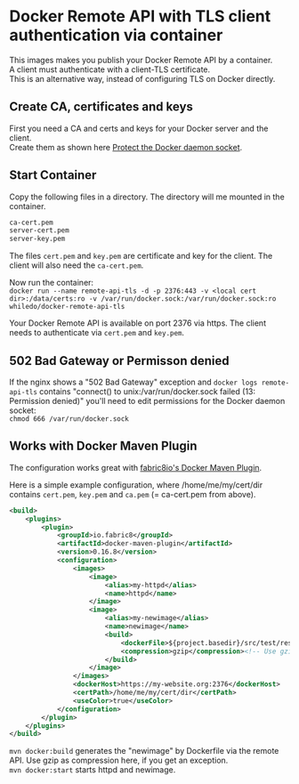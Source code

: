 # Docker Remote API with TLS client authentication via container
This images makes you publish your Docker Remote API by a container.  
A client must authenticate with a client-TLS certificate.  
This is an alternative way, instead of configuring TLS on Docker directly.  

## Create CA, certificates and keys  
First you need a CA and certs and keys for your Docker server and the client.  
Create them as shown here [Protect the Docker daemon socket](https://docs.docker.com/engine/security/https/).  

## Start Container  
Copy the following files in a directory. The directory will me mounted in the container. 
```bash
ca-cert.pem 
server-cert.pem 
server-key.pem
```

The files `cert.pem` and `key.pem` are certificate and key for the client. The client will also need the `ca-cert.pem`.  

Now run the container:  
`docker run --name remote-api-tls -d -p 2376:443 -v <local cert dir>:/data/certs:ro -v /var/run/docker.sock:/var/run/docker.sock:ro whiledo/docker-remote-api-tls`  

Your Docker Remote API is available on port 2376 via https. The client needs to authenticate via `cert.pem` and `key.pem`.

## 502 Bad Gateway or Permisson denied  
If the nginx shows a "502 Bad Gateway" exception and `docker logs remote-api-tls` contains "connect() to unix:/var/run/docker.sock failed (13: Permission denied)" you'll need to edit permissions for the Docker daemon socket:  
`chmod 666 /var/run/docker.sock`

## Works with Docker Maven Plugin  
The configuration works great with [fabric8io's Docker Maven Plugin](https://github.com/fabric8io/docker-maven-plugin).  

Here is a simple example configuration, where /home/me/my/cert/dir contains `cert.pem`, `key.pem` and `ca.pem` (= ca-cert.pem from above).
```xml
<build>
	<plugins>
		<plugin>
			<groupId>io.fabric8</groupId>
			<artifactId>docker-maven-plugin</artifactId>
			<version>0.16.8</version>
			<configuration>
				<images>
					<image>
						<alias>my-httpd</alias>
						<name>httpd</name>
					</image>
					<image>
						<alias>my-newimage</alias>
						<name>newimage</name>
						<build>
							<dockerFile>${project.basedir}/src/test/resources/newimage/Dockerfile</dockerFile>
							<compression>gzip</compression><!-- Use gzip here! -->
						</build>
					</image>
				</images>
				<dockerHost>https://my-website.org:2376</dockerHost>
				<certPath>/home/me/my/cert/dir</certPath>
				<useColor>true</useColor>
			</configuration>
		</plugin>
	</plugins>
</build>
```

`mvn docker:build` generates the "newimage" by Dockerfile via the remote API. Use gzip as compression here, if you get an exception.  
`mvn docker:start` starts httpd and newimage.
